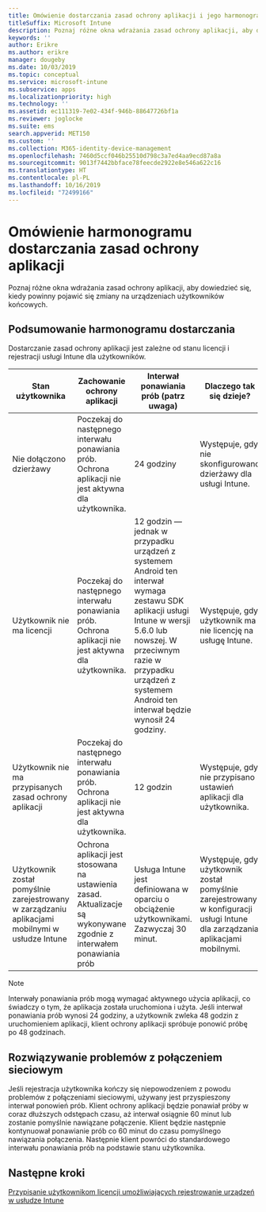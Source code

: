 ```yaml
---
title: Omówienie dostarczania zasad ochrony aplikacji i jego harmonogramu
titleSuffix: Microsoft Intune
description: Poznaj różne okna wdrażania zasad ochrony aplikacji, aby dowiedzieć się, kiedy powinny pojawić się zmiany na urządzeniach użytkowników końcowych.
keywords: ''
author: Erikre
ms.author: erikre
manager: dougeby
ms.date: 10/03/2019
ms.topic: conceptual
ms.service: microsoft-intune
ms.subservice: apps
ms.localizationpriority: high
ms.technology: ''
ms.assetid: ec111319-7e02-434f-946b-88647726bf1a
ms.reviewer: joglocke
ms.suite: ems
search.appverid: MET150
ms.custom: ''
ms.collection: M365-identity-device-management
ms.openlocfilehash: 7460d5ccf046b25510d798c3a7ed4aa9ecd87a8a
ms.sourcegitcommit: 9013f7442bbface78feecde2922e8e546a622c16
ms.translationtype: HT
ms.contentlocale: pl-PL
ms.lasthandoff: 10/16/2019
ms.locfileid: "72499166"
---
```

# <a name="understand-app-protection-policy-delivery-timing"></a>Omówienie harmonogramu dostarczania zasad ochrony aplikacji

Poznaj różne okna wdrażania zasad ochrony aplikacji, aby dowiedzieć się, kiedy powinny pojawić się zmiany na urządzeniach użytkowników końcowych.

## <a name="delivery-timing-summary"></a>Podsumowanie harmonogramu dostarczania

Dostarczanie zasad ochrony aplikacji jest zależne od stanu licencji i rejestracji usługi Intune dla użytkowników.  

|    Stan użytkownika    |    Zachowanie ochrony aplikacji     |    Interwał ponawiania prób (patrz uwaga)    |    Dlaczego tak się dzieje?    |
|-----------------------------------------------------|-------------------------------------------------------------------------------------------------|--------------------------------------------------------------------------------------|-----------------------------------------------------------------------------------------------------------|
|    Nie dołączono dzierżawy    |    Poczekaj do następnego interwału ponawiania prób.  Ochrona aplikacji nie jest aktywna dla użytkownika.    |    24 godziny    |    Występuje, gdy nie skonfigurowano dzierżawy dla usługi Intune.    |
|    Użytkownik nie ma licencji     |    Poczekaj do następnego interwału ponawiania prób.  Ochrona aplikacji nie jest aktywna dla użytkownika.     |    12 godzin — jednak w przypadku urządzeń z systemem Android ten interwał wymaga zestawu SDK aplikacji usługi Intune w wersji 5.6.0 lub nowszej. W przeciwnym razie w przypadku urządzeń z systemem Android ten interwał będzie wynosił 24 godziny.   |    Występuje, gdy użytkownik ma nie licencję na usługę Intune.    |
|    Użytkownik nie ma przypisanych zasad ochrony aplikacji    |    Poczekaj do następnego interwału ponawiania prób.  Ochrona aplikacji nie jest aktywna dla użytkownika.    |    12 godzin        |    Występuje, gdy nie przypisano ustawień aplikacji dla użytkownika.    |
|    Użytkownik został pomyślnie zarejestrowany w zarządzaniu aplikacjami mobilnymi w usłudze Intune    |    Ochrona aplikacji jest stosowana na ustawienia zasad.    Aktualizacje są wykonywane zgodnie z interwałem ponawiania prób    |    Usługa Intune jest definiowana w oparciu o obciążenie użytkownikami.    Zazwyczaj 30 minut.     |    Występuje, gdy użytkownik został pomyślnie zarejestrowany w konfiguracji usługi Intune dla zarządzania aplikacjami mobilnymi.    |

> [!NOTE]
> Interwały ponawiania prób mogą wymagać aktywnego użycia aplikacji, co świadczy o tym, że aplikacja została uruchomiona i użyta.  Jeśli interwał ponawiania prób wynosi 24 godziny, a użytkownik zwleka 48 godzin z uruchomieniem aplikacji, klient ochrony aplikacji spróbuje ponowić próbę po 48 godzinach.

## <a name="handling-network-connectivity-issues"></a>Rozwiązywanie problemów z połączeniem sieciowym

Jeśli rejestracja użytkownika kończy się niepowodzeniem z powodu problemów z połączeniami sieciowymi, używany jest przyspieszony interwał ponowień prób.  Klient ochrony aplikacji będzie ponawiał próby w coraz dłuższych odstępach czasu, aż interwał osiągnie 60 minut lub zostanie pomyślnie nawiązane połączenie.  Klient będzie następnie kontynuował ponawianie prób co 60 minut do czasu pomyślnego nawiązania połączenia. Następnie klient powróci do standardowego interwału ponawiania prób na podstawie stanu użytkownika.

## <a name="next-steps"></a>Następne kroki

[Przypisanie użytkownikom licencji umożliwiających rejestrowanie urządzeń w usłudze Intune](../fundamentals/licenses-assign.md)

